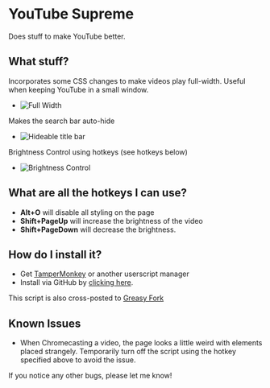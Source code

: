 # YouTube Supreme

Does stuff to make YouTube better.

## What stuff?

Incorporates some CSS changes to make videos play full-width. Useful when keeping YouTube in a small window.

- ![Full Width](http://i.imgur.com/jwr2ZMN.png)

Makes the search bar auto-hide

- ![Hideable title bar](http://i.imgur.com/nKo4RBj.gif)

Brightness Control using hotkeys (see hotkeys below)

- ![Brightness Control](http://i.imgur.com/noYJyr0.gif)

## What are all the hotkeys I can use?

- **Alt+O** will disable all styling on the page
- **Shift+PageUp** will increase the brightness of the video
- **Shift+PageDown** will decrease the brightness.

## How do I install it?

- Get [TamperMonkey](https://tampermonkey.net/) or another userscript manager
- Install via GitHub by [clicking here](https://raw.githubusercontent.com/skoshy/YoutubeSupreme/master/userscript.user.js).

This script is also cross-posted to [Greasy Fork](https://greasyfork.org/en/scripts/21012-youtube-supreme)

## Known Issues

- When Chromecasting a video, the page looks a little weird with elements placed strangely. Temporarily turn off the script using the hotkey specified above to avoid the issue.

If you notice any other bugs, please let me know!